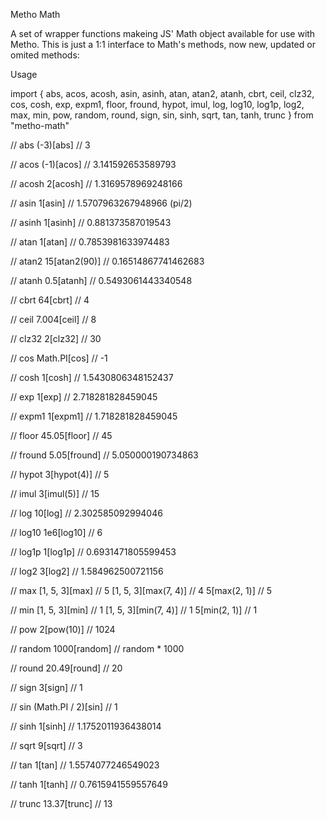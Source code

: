 Metho Math

A set of wrapper functions makeing JS' Math object available for use with
Metho. This is just a 1:1 interface to Math's methods, now new, updated
or omited methods:

Usage

import {
  abs, acos, acosh, asin, asinh, atan, atan2, atanh, cbrt, ceil, clz32, cos,
  cosh, exp, expm1, floor, fround, hypot, imul, log, log10, log1p, log2, max,
  min, pow, random, round, sign, sin, sinh, sqrt, tan, tanh, trunc
} from "metho-math"

// abs
(-3)[abs] // 3

// acos
(-1)[acos] // 3.141592653589793

// acosh
2[acosh] // 1.3169578969248166

// asin
1[asin] // 1.5707963267948966 (pi/2)

// asinh
1[asinh] // 0.881373587019543

// atan
1[atan] // 0.7853981633974483

// atan2
15[atan2(90)] // 0.16514867741462683

// atanh
0.5[atanh] // 0.5493061443340548

// cbrt
64[cbrt] // 4

// ceil
7.004[ceil] // 8

// clz32
2[clz32] // 30

// cos
Math.PI[cos] // -1

// cosh
1[cosh] // 1.5430806348152437

// exp
1[exp] // 2.718281828459045

// expm1
1[expm1] // 1.718281828459045

// floor
45.05[floor] // 45

// fround
5.05[fround] // 5.050000190734863

// hypot
3[hypot(4)] // 5

// imul
3[imul(5)] // 15

// log
10[log] // 2.302585092994046

// log10
1e6[log10] // 6

// log1p
1[log1p] // 0.6931471805599453

// log2
3[log2] // 1.584962500721156

// max
[1, 5, 3][max] // 5
[1, 5, 3][max(7, 4)] // 4
5[max(2, 1)] // 5

// min
[1, 5, 3][min] // 1
[1, 5, 3][min(7, 4)] // 1
5[min(2, 1)] // 1

// pow
2[pow(10)] // 1024

// random
1000[random] // random \* 1000

// round
20.49[round] // 20

// sign
3[sign] // 1

// sin
(Math.PI / 2)[sin] // 1

// sinh
1[sinh] // 1.1752011936438014

// sqrt
9[sqrt] // 3

// tan
1[tan] // 1.5574077246549023

// tanh
1[tanh] // 0.7615941559557649

// trunc
13.37[trunc] // 13
